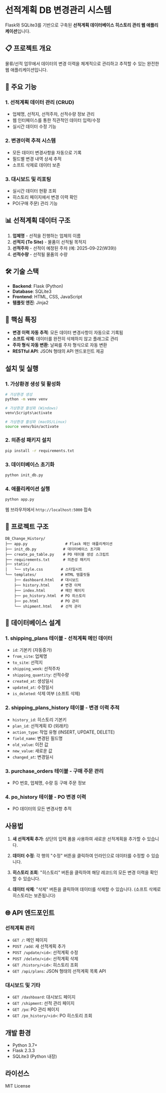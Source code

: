 # 선적계획 DB 변경관리 시스템

Flask와 SQLite3를 기반으로 구축된 **선적계획 데이터베이스 히스토리 관리 웹 애플리케이션**입니다.

## 📋 **프로젝트 개요**

물류/선적 업무에서 데이터의 변경 이력을 체계적으로 관리하고 추적할 수 있는 완전한 웹 애플리케이션입니다.

## 🚀 **주요 기능**

### 1. **선적계획 데이터 관리 (CRUD)**
- 업체명, 선적지, 선적주차, 선적수량 정보 관리
- 웹 인터페이스를 통한 직관적인 데이터 입력/수정
- 실시간 데이터 수정 기능

### 2. **변경이력 추적 시스템**
- 모든 데이터 변경사항을 자동으로 기록
- 필드별 변경 내역 상세 추적
- 소프트 삭제로 데이터 보존

### 3. **대시보드 및 리포팅**
- 실시간 데이터 현황 조회
- 히스토리 페이지에서 변경 이력 확인
- PO(구매 주문) 관리 기능

## 📊 **선적계획 데이터 구조**

1. **업체명** - 선적을 진행하는 업체의 이름
2. **선적지 (To Site)** - 물품이 선적될 목적지
3. **선적주차** - 선적이 예정된 주차 (예: 2025-09-22(W39))
4. **선적수량** - 선적될 물품의 수량

## 🛠 **기술 스택**

- **Backend**: Flask (Python)
- **Database**: SQLite3
- **Frontend**: HTML, CSS, JavaScript
- **템플릿 엔진**: Jinja2

## 🎯 **핵심 특징**

- **변경 이력 자동 추적**: 모든 데이터 변경사항이 자동으로 기록됨
- **소프트 삭제**: 데이터를 완전히 삭제하지 않고 플래그로 관리
- **주차 형식 자동 변환**: 날짜를 주차 형식으로 자동 변환
- **RESTful API**: JSON 형태의 API 엔드포인트 제공

## 설치 및 실행

### 1. 가상환경 생성 및 활성화

```bash
# 가상환경 생성
python -m venv venv

# 가상환경 활성화 (Windows)
venv\Scripts\activate

# 가상환경 활성화 (macOS/Linux)
source venv/bin/activate
```

### 2. 의존성 패키지 설치

```bash
pip install -r requirements.txt
```

### 3. 데이터베이스 초기화

```bash
python init_db.py
```

### 4. 애플리케이션 실행

```bash
python app.py
```

웹 브라우저에서 `http://localhost:5000` 접속

## 📁 **프로젝트 구조**

```
DB_Change_History/
├── app.py                 # Flask 메인 애플리케이션
├── init_db.py            # 데이터베이스 초기화
├── create_po_table.py    # PO 테이블 생성 스크립트
├── requirements.txt      # 의존성 패키지
├── static/
│   └── style.css        # 스타일시트
└── templates/           # HTML 템플릿들
    ├── dashboard.html   # 대시보드
    ├── history.html     # 변경 이력
    ├── index.html       # 메인 페이지
    ├── po_history.html  # PO 히스토리
    ├── po.html          # PO 관리
    └── shipment.html    # 선적 관리
```

## 💾 **데이터베이스 설계**

### 1. **shipping_plans 테이블** - 선적계획 메인 데이터
- `id`: 기본키 (자동증가)
- `from_site`: 업체명
- `to_site`: 선적지
- `shipping_week`: 선적주차
- `shipping_quantity`: 선적수량
- `created_at`: 생성일시
- `updated_at`: 수정일시
- `is_deleted`: 삭제 여부 (소프트 삭제)

### 2. **shipping_plans_history 테이블** - 변경 이력 추적
- `history_id`: 히스토리 기본키
- `plan_id`: 선적계획 ID (외래키)
- `action_type`: 작업 유형 (INSERT, UPDATE, DELETE)
- `field_name`: 변경된 필드명
- `old_value`: 이전 값
- `new_value`: 새로운 값
- `changed_at`: 변경일시

### 3. **purchase_orders 테이블** - 구매 주문 관리
- PO 번호, 업체명, 수량 등 구매 주문 정보

### 4. **po_history 테이블** - PO 변경 이력
- PO 데이터의 모든 변경사항 추적

## 사용법

1. **새 선적계획 추가**: 상단의 입력 폼을 사용하여 새로운 선적계획을 추가할 수 있습니다.

2. **데이터 수정**: 각 행의 "수정" 버튼을 클릭하여 인라인으로 데이터를 수정할 수 있습니다.

3. **히스토리 조회**: "히스토리" 버튼을 클릭하여 해당 레코드의 모든 변경 이력을 확인할 수 있습니다.

4. **데이터 삭제**: "삭제" 버튼을 클릭하여 데이터를 삭제할 수 있습니다. (소프트 삭제로 히스토리는 보존됩니다)

## 🌐 **API 엔드포인트**

### 선적계획 관리
- `GET /`: 메인 페이지
- `POST /add`: 새 선적계획 추가
- `POST /update/<id>`: 선적계획 수정
- `POST /delete/<id>`: 선적계획 삭제
- `GET /history/<id>`: 히스토리 조회
- `GET /api/plans`: JSON 형태의 선적계획 목록 API

### 대시보드 및 기타
- `GET /dashboard`: 대시보드 페이지
- `GET /shipment`: 선적 관리 페이지
- `GET /po`: PO 관리 페이지
- `GET /po_history/<id>`: PO 히스토리 조회

## 개발 환경

- Python 3.7+
- Flask 2.3.3
- SQLite3 (Python 내장)

## 라이선스

MIT License